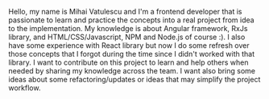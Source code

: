  Hello, my name is Mihai Vatulescu and I'm a frontend developer that is passionate to learn and practice the concepts into a real project from idea to the     implementation.
 My knowledge is about Angular framework, RxJs library, and HTML/CSS/Javascript, NPM and Node.js of course :).
 I also have some experience with React library but now I do some refresh over those concepts that I forgot during the time since I didn't worked with that library.
 I want to contribute on this project to learn and help others when needed by sharing my knowledge across the team.
 I want also bring some ideas about some refactoring/updates or ideas that may simplify the project workflow.